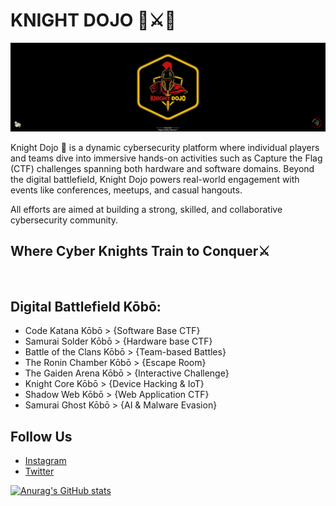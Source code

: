 # KNIGHT DOJO 🏯⚔️🥷
<img src="/knight.png"/>



Knight Dojo 🏯 is a dynamic cybersecurity platform where individual players and teams dive into immersive hands-on activities such as Capture the Flag (CTF) challenges spanning both hardware and software domains. Beyond the digital battlefield, Knight Dojo powers real-world engagement with events like conferences, meetups, and casual hangouts. 

All efforts are aimed at building a strong, skilled, and collaborative cybersecurity community.

## Where Cyber Knights Train to Conquer⚔️
⠀⠀⠀⠀⠀⠀⠀

## Digital Battlefield Kōbō:
- Code Katana Kōbō > {Software Base CTF}
- Samurai Solder Kōbō > {Hardware base CTF}
- Battle of the Clans Kōbō > {Team-based Battles}
- The Ronin Chamber Kōbō > {Escape Room}
- The Gaiden Arena Kōbō > {Interactive Challenge}
- Knight Core Kōbō > {Device Hacking & IoT}
- Shadow Web Kōbō > {Web Application CTF}
- Samurai Ghost Kōbō > {AI & Malware Evasion}

## Follow Us
- [Instagram](https://instagram.com/knight_dojo)  
- [Twitter](https://twitter.com/knight_dojo)

[![Anurag's GitHub stats](https://github-readme-stats.vercel.app/api?username=knight-dojo)](https://github.com/anuraghazra/github-readme-stats)
